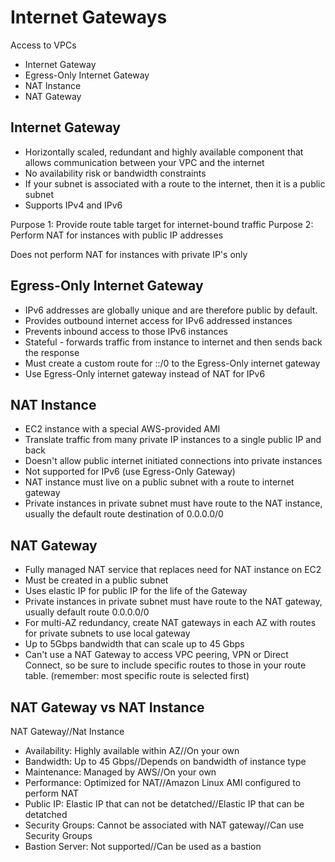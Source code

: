 # Internet Gateways #

Access to VPCs
- Internet Gateway
- Egress-Only Internet Gateway
- NAT Instance
- NAT Gateway

## Internet Gateway  ##
- Horizontally scaled, redundant and highly available component that allows communication between your VPC and the internet
- No availability risk or bandwidth constraints
- If your subnet is associated with a route to the internet, then it is a public subnet
- Supports IPv4 and IPv6

Purpose 1: Provide route table target for internet-bound traffic
Purpose 2: Perform NAT for instances with public IP addresses

Does not perform NAT for instances with private IP's only

## Egress-Only Internet Gateway ##
- IPv6 addresses are globally unique and are therefore public by default.
- Provides outbound internet access for IPv6 addressed instances
- Prevents inbound access to those IPv6 instances
- Stateful - forwards traffic from instance to internet and then sends back the response
- Must create a custom route for ::/0 to the Egress-Only internet gateway
- Use Egress-Only internet gateway instead of NAT for IPv6

## NAT Instance ##
- EC2 instance with a special AWS-provided AMI
- Translate traffic from many private IP instances to a single public IP and back
- Doesn't allow public internet initiated connections into private instances
- Not supported for IPv6 (use Egress-Only Gateway)
- NAT instance must live on a public subnet with a route to internet gateway
- Private instances in private subnet must have route to the NAT instance, usually the default route destination of 0.0.0.0/0

## NAT Gateway ##
- Fully managed NAT service that replaces need for NAT instance on EC2
- Must be created in a public subnet
- Uses elastic IP for public IP for the life of the Gateway
- Private instances in private subnet must have route to the NAT gateway, usually default route 0.0.0.0/0
- For multi-AZ redundancy, create NAT gateways in each AZ with routes for private subnets to use local gateway
- Up to 5Gbps bandwidth that can scale up to 45 Gbps
- Can't use a NAT Gateway to access VPC peering, VPN or Direct Connect, so be sure to include specific routes to those in your route table. (remember: most specific route is selected first)

## NAT Gateway vs NAT Instance ##

NAT Gateway//Nat Instance
- Availability: Highly available within AZ//On your own
- Bandwidth: Up to 45 Gbps//Depends on bandwidth of instance type
- Maintenance: Managed by AWS//On your own
- Performance: Optimized for NAT//Amazon Linux AMI configured to perform NAT
- Public IP: Elastic IP that can not be detatched//Elastic IP that can be detatched
- Security Groups: Cannot be associated with NAT gateway//Can use Security Groups
- Bastion Server: Not supported//Can be used as a bastion

